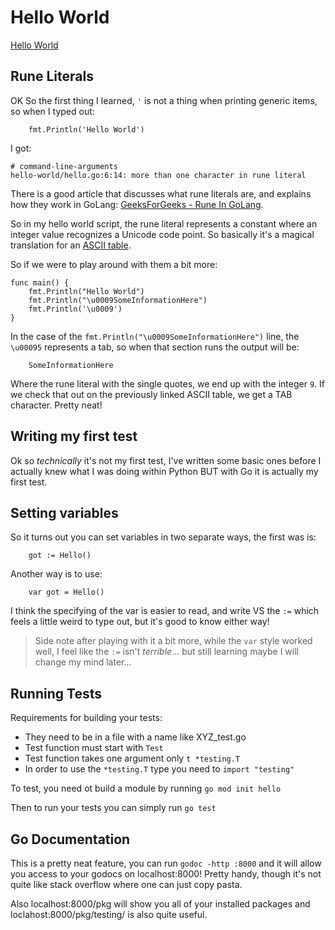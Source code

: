 # Hello World

[Hello World](https://quii.gitbook.io/learn-go-with-tests/go-fundamentals/hello-world)

## Rune Literals

OK So the first thing I learned, `'` is not a thing when printing generic items, so when I typed out:

```
    fmt.Println('Hello World')
```
I got:
```
# command-line-arguments
hello-world/hello.go:6:14: more than one character in rune literal
```

There is a good article that discusses what rune literals are, and explains how they work in GoLang: [GeeksForGeeks - Rune In GoLang](https://www.geeksforgeeks.org/rune-in-golang/).

So in my hello world script, the rune literal represents a constant where an integer value recognizes a Unicode code point. So basically it's a magical translation for an [ASCII table](https://www.asciitable.com/). 

So if we were to play around with them a bit more: 
```
func main() {
	fmt.Println("Hello World")
	fmt.Println("\u0009SomeInformationHere")
	fmt.Println('\u0009')
}
```

In the case of the `fmt.Println("\u0009SomeInformationHere")` line, the `\u00095` represents a tab, so when that section runs the output will be:
```
    SomeInformationHere
```

Where the rune literal with the single quotes, we end up with the integer `9`. If we check that out on the previously linked ASCII table, we get a TAB character. Pretty neat!

## Writing my first test

Ok so _technically_ it's not my first test, I've written some basic ones before I actually knew what I was doing within Python BUT with Go it is actually my first test. 


## Setting variables

So it turns out you can set variables in two separate ways, the first was is:

```
	got := Hello()
```

Another way is to use:

```
	var got = Hello()
```

I think the specifying of the var is easier to read, and write VS the `:=` which feels a little weird to type out, but it's good to know either way!

> Side note after playing with it a bit more, while the `var` style worked well, I feel like the `:=` isn't _terrible_... but still learning maybe I will change my mind later...

## Running Tests

Requirements for building your tests:

- They need to be in a file with a name like XYZ_test.go
- Test function must start with `Test`
- Test function takes one argument only `t *testing.T`
- In order to use the `*testing.T` type you need to `import "testing"`

To test, you need ot build a module by running `go mod init hello`

Then to run your tests you can simply run `go test`

## Go Documentation
This is a pretty neat feature, you can run `godoc -http :8000` and it will allow you access to your godocs on localhost:8000! Pretty handy, though it's not quite like stack overflow where one can just copy pasta.

Also localhost:8000/pkg will show you all of your installed packages and loclahost:8000/pkg/testing/ is also quite useful. 


